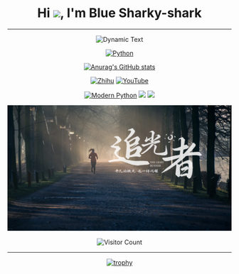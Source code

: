 <!-- 打招呼部分 -->
<h1 align="center">Hi <img src="https://media.giphy.com/media/hvRJCLFzcasrR4ia7z/giphy.gif" width="28">, I'm Blue Sharky-shark</h1>

<hr>

<!-- 标题和社交链接 -->
<div id="title" align="center">


<!-- 动态文本效果 -->
![Dynamic Text](https://readme-typing-svg.herokuapp.com?font=Segoe+Script&center=true&lines=Welcome+to+My+Profile;Explore+My+Projects!)

<!-- Python 标签 -->
[![Python](https://img.shields.io/badge/code-Python-blue?style=for-the-badge&logo=python)](https://www.python.org/)



[![Anurag's GitHub stats](https://github-readme-stats.vercel.app/api?username=Sharky-shark-Blue&show_icons=true&theme=tokyonight)](https://b23.tv/iEJTnPp)

<!-- 社交链接和徽章 -->
[![Zhihu](https://img.shields.io/badge/%E7%9F%A5%E4%B9%8E-mq%E7%99%BD-yellow?style=for-the-badge&logo=zhihu)]()
[![YouTube](https://img.shields.io/badge/YouTube-Video-red?style=for-the-badge&logo=youtube)]()

<!-- 个人特质徽章 -->
[![Modern Python](https://img.shields.io/badge/code-%20Python-blue?style=for-the-badge&logo=c%2B%2B)](https://www.python.org/) 
![](https://img.shields.io/badge/性格-静-blue?style=for-the-badge) 
![](https://img.shields.io/badge/爱好-二次元-blue?style=for-the-badge)

</div>

<!-- 头像和访问者计数 -->
<p align="center">
  <img src="image/images.jpg" alt="images" width="600">
</p>
<p align="center">
  <img src="https://profile-counter.glitch.me/Sharky-shark-Blue/count.svg" alt="Visitor Count">
</p>

<hr>

<!-- 奖杯展示 -->
<div align="center">
  <a href="https://github.com/Sharky-shark-Blue">
    <img src="https://github-profile-trophy.vercel.app/?username=Sharky-shark-Blue&theme=flat" alt="trophy">
  </a>
</div>

[github-sub-title:img]: https://readme-typing-svg.herokuapp.com?font=Segoe+Script&center=true&lines=Sharky-shark-Blue
